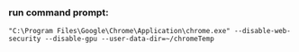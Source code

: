 ### run command prompt:
```
"C:\Program Files\Google\Chrome\Application\chrome.exe" --disable-web-security --disable-gpu --user-data-dir=~/chromeTemp
```